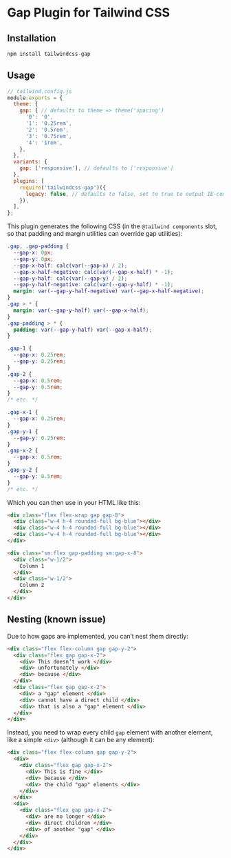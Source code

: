 # Gap Plugin for Tailwind CSS

## Installation

```bash
npm install tailwindcss-gap
```

## Usage

```js
// tailwind.config.js
module.exports = {
  theme: {
    gap: { // defaults to theme => theme('spacing')
      '0': '0',
      '1': '0.25rem',
      '2': '0.5rem',
      '3': '0.75rem',
      '4': '1rem',
    },
  },
  variants: {
    gap: ['responsive'], // defaults to ['responsive']
  },
  plugins: [
    require('tailwindcss-gap')({
      legacy: false, // defaults to false, set to true to output IE-compatible CSS (no custom properties, but much larger CSS for the same functionality)
    }),
  ],
};
```

This plugin generates the following CSS (in the `@tailwind components` slot, so that padding and margin utilities can override gap utilities):

```css
.gap, .gap-padding {
  --gap-x: 0px;
  --gap-y: 0px;
  --gap-x-half: calc(var(--gap-x) / 2);
  --gap-x-half-negative: calc(var(--gap-x-half) * -1);
  --gap-y-half: calc(var(--gap-y) / 2);
  --gap-y-half-negative: calc(var(--gap-y-half) * -1);
  margin: var(--gap-y-half-negative) var(--gap-x-half-negative);
}
.gap > * {
  margin: var(--gap-y-half) var(--gap-x-half);
}
.gap-padding > * {
  padding: var(--gap-y-half) var(--gap-x-half);
}

.gap-1 {
  --gap-x: 0.25rem;
  --gap-y: 0.25rem;
}
.gap-2 {
  --gap-x: 0.5rem;
  --gap-y: 0.5rem;
}
/* etc. */

.gap-x-1 {
  --gap-x: 0.25rem;
}
.gap-y-1 {
  --gap-y: 0.25rem;
}
.gap-x-2 {
  --gap-x: 0.5rem;
}
.gap-y-2 {
  --gap-y: 0.5rem;
}
/* etc. */
```

Which you can then use in your HTML like this:

```html
<div class="flex flex-wrap gap gap-8">
  <div class="w-4 h-4 rounded-full bg-blue"></div>
  <div class="w-4 h-4 rounded-full bg-blue"></div>
  <div class="w-4 h-4 rounded-full bg-blue"></div>
</div>

<div class="sm:flex gap-padding sm:gap-x-8">
  <div class="w-1/2">
    Column 1
  </div>
  <div class="w-1/2">
    Column 2
  </div>
</div>
```

## Nesting (known issue)

Due to how gaps are implemented, you can’t nest them directly:

```html
<div class="flex flex-column gap gap-y-2">
  <div class="flex gap gap-x-2">
    <div> This doesn’t work </div>
    <div> unfortunately </div>
    <div> because </div>
  </div>
  <div class="flex gap gap-x-2">
    <div> a "gap" element </div>
    <div> cannot have a direct child </div>
    <div> that is also a "gap" element </div>
  </div>
</div>
```

Instead, you need to wrap every child `gap` element with another element, like a simple `<div>` (although it can be any element):

```html
<div class="flex flex-column gap gap-y-2">
  <div>
    <div class="flex gap gap-x-2">
      <div> This is fine </div>
      <div> because </div>
      <div> the child "gap" elements </div>
    </div>
  </div>
  <div>
    <div class="flex gap gap-x-2">
      <div> are no longer </div>
      <div> direct children </div>
      <div> of another "gap" </div>
    </div>
  </div>
</div>
```
